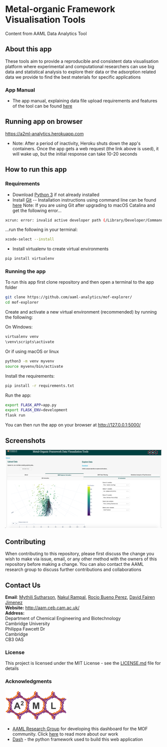 # Metal-organic Framework Visualisation Tools
Content from AAML Data Analytics Tool

## About this app
These tools aim to provide a reproducible and consistent data visualisation platform where experimental and computational researchers can use big data and statistical analysis to explore their data or the adsorption related data we provide to find the best materials for specific applications

### App Manual
- The app manual, explaining data file upload requirements and features of the tool can be found [here](https://aaml-analytics.github.io/mof-explorer/)

## Running app on browser
https://a2ml-analytics.herokuapp.com
- Note: After a period of inactivity, Heroku shuts down the app's containers. Once the app gets a web request (the link above is used), it will wake up, but the initial response can take 10-20 seconds

## How to run this app

### Requirements
- Download [Python 3](https://www.python.org) if not already installed 
- Install [Git](https://git-scm.com/downloads) 
-- Installation instructions using command line can be found [here](https://git-scm.com/book/en/v2/Getting-Started-Installing-Git) 
Note: If you are using Git after upgrading to macOS Catalina and get the following error...
```bash
xcrun: error: invalid active developer path (/Library/Developer/CommandLineTools), missing xcrun at: /Library/Developer/CommandLineTools/usr/bin/xcrun
```
...run the following in your terminal:
```bash
xcode-select --install
```
- Install virtualenv to create virtual environments 
```bash
pip install virtualenv
```

### Running the app
To run this app first clone repository and then open a terminal to the app folder
```bash
git clone https://github.com/aaml-analytics/mof-explorer/
cd mof-explorer
```

Create and activate a new virtual environment (recommended) by running
the following:

On Windows:
```bash
virtualenv venv
\venv\scripts\activate
```

Or if using macOS or linux
```bash
python3 -m venv myvenv
source myvenv/bin/activate
```

Install the requirements:

```bash
pip install -r requirements.txt
```

Run the app:

```bash
export FLASK_APP=app.py
export FLASK_ENV=development
flask run
```

You can then run the app on your browser at http://127.0.0.1:5000/

## Screenshots

![mof-explorer.png](mof-explorer.png)

## Contributing
When contributing to this repository, please first discuss the change you wish to make via issue, email, or any other method with the owners of this repository before making a change. You can also contact the AAML research group to discuss further contributions and collaborations 

## **Contact Us**
**Email**: 
[Mythili Sutharson](mailto:mls67@cam.ac.uk),
[Nakul Rampal](mailto:nr472@cam.ac.uk),
[Rocio Bueno Perez](mailto:rb901@cam.ac.uk),
[David Fairen Jimenez](mailto:df334@cam.ac.uk) <br>
**Website:** http://aam.ceb.cam.ac.uk/ <br>
**Address:** <br>
Department of Chemical Engineering and Biotechnology <br>
Cambridge University <br>
Philippa Fawcett Dr<br>
Cambridge <br>
CB3 0AS

### License
This project is licensed under the MIT License - see the [LICENSE.md](https://github.com/aaml-analytics/mof-explorer/blob/add-license-1/LICENSE) file for details

### Acknowledgments
<p> 
  <img width=200 height=100 src="https://raw.githubusercontent.com/aaml-analytics/mof-explorer/master/MkDocs/A2ML-logo-dark.png">
</p>

- [AAML Research Group](http://aam.ceb.cam.ac.uk) for developing this dashboard for the MOF community. Click [here](http://aam.ceb.cam.ac.uk/research.html) to read more about our work
- [Dash](https://plot.ly/dash/) - the python framework used to build this web application
